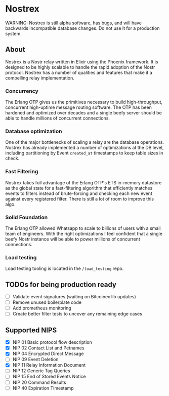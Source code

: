 
# Nostrex

WARNING: Nostrex is still alpha software, has bugs, and will have backwards incompatible database changes. Do not use it for a production system.

## About

Nostrex is a Nostr relay written in Elixir using the Phoenix framework. It is designed to be highly scalable to handle the rapid adoption of the Nostr protocol. Nostrex has a number of qualities and features that make it a compelling relay implementation.

### Concurrency

The Erlang OTP gives us the primitives necessary to build high-throughput, concurrent high-uptime message routing software. The OTP has been hardened and optimized over decades and a single beefy server should be able to handle millions of concurrent connections.

### Database optimization

One of the major bottlenecks of scaling a relay are the database operations. Nostrex has already implemented a number of optimizations at the DB level, including partitioning by Event `created_at` timestamps to keep table sizes in check.

### Fast Filtering

Nostrex takes full advantage of the Erlang OTP's ETS in-memory datastore as the global state for a fast-filtering algorithm that efficiently matches events to filters instead of brute-forcing and checking each new event against every registered filter. There is still a lot of room to improve this algo.

### Solid Foundation

The Erlang OTP allowed Whatsapp to scale to billions of users with a small team of engineers. With the right optimizations I feel confident that a single beefy Nostr instance will be able to power millions of concurrent connections.

### Load testing

Load testing tooling is located in the `/load_testing` repo.


## TODOs for being production ready
- [ ] Validate event signatures (waiting on Bitcoinex lib updates)
- [ ] Remove unused boilerplate code
- [ ] Add prometheus monitoring
- [ ] Create better filter tests to uncover any remaining edge cases

## Supported NIPS
- [X] NIP 01 Basic protocol flow description
- [X] NIP 02 Contact List and Petnames
- [X] NIP 04 Encrypted Direct Message
- [ ] NIP 09 Event Deletion
- [X] NIP 11 Relay Information Document
- [ ] NIP 12 Generic Tag Queries
- [ ] NIP 15 End of Stored Events Notice
- [ ] NIP 20 Command Results
- [ ] NIP 40 Expiration Timestamp
